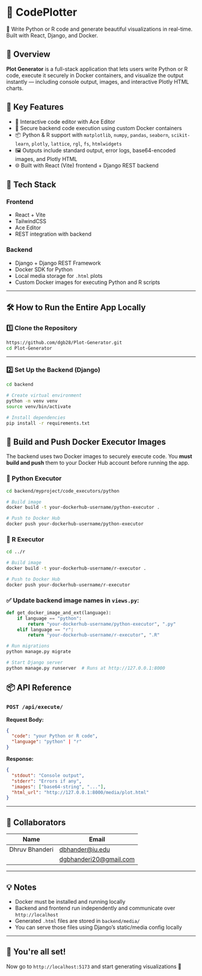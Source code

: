 # 🚀 CodePlotter  
🎨 Write Python or R code and generate beautiful visualizations in real-time. Built with React, Django, and Docker.

## 🌟 Overview  
**Plot Generator** is a full-stack application that lets users write Python or R code, execute it securely in Docker containers, and visualize the output instantly — including console output, images, and interactive Plotly HTML charts.

## 🧠 Key Features  
- 📝 Interactive code editor with Ace Editor  
- 🐳 Secure backend code execution using custom Docker containers  
- 📦 Python & R support with `matplotlib`, `numpy`, `pandas`, `seaborn`, `scikit-learn`, `plotly`, `lattice`, `rgl`, `fs`, `htmlwidgets`  
- 🖼️ Outputs include standard output, error logs, base64-encoded images, and Plotly HTML  
- 🌐 Built with React (Vite) frontend + Django REST backend

## 🧩 Tech Stack  
### Frontend
- React + Vite  
- TailwindCSS  
- Ace Editor  
- REST integration with backend

### Backend
- Django + Django REST Framework  
- Docker SDK for Python  
- Local media storage for `.html` plots  
- Custom Docker images for executing Python and R scripts

---

## 🛠️ How to Run the Entire App Locally

### 1️⃣ Clone the Repository
```bash
https://github.com/dgb28/Plot-Generator.git
cd Plot-Generator
```

---

### 2️⃣ Set Up the Backend (Django)

```bash
cd backend

# Create virtual environment
python -m venv venv
source venv/bin/activate

# Install dependencies
pip install -r requirements.txt
```
## 🐳 Build and Push Docker Executor Images

The backend uses two Docker images to securely execute code. You **must build and push** them to your Docker Hub account before running the app.

### 🔧 Python Executor
```bash
cd backend/myproject/code_executors/python

# Build image
docker build -t your-dockerhub-username/python-executor .

# Push to Docker Hub
docker push your-dockerhub-username/python-executor
```

### 🔧 R Executor
```bash
cd ../r

# Build image
docker build -t your-dockerhub-username/r-executor .

# Push to Docker Hub
docker push your-dockerhub-username/r-executor
```

### ✅ Update backend image names in `views.py`:
```python
def get_docker_image_and_ext(language):
    if language == "python":
        return "your-dockerhub-username/python-executor", ".py"
    elif language == "r":
        return "your-dockerhub-username/r-executor", ".R"
```
```bash
# Run migrations
python manage.py migrate

# Start Django server
python manage.py runserver  # Runs at http://127.0.0.1:8000
```

## 📦 API Reference

### `POST /api/execute/`

**Request Body:**
```json
{
  "code": "your Python or R code",
  "language": "python" | "r"
}
```

**Response:**
```json
{
  "stdout": "Console output",
  "stderr": "Errors if any",
  "images": ["base64-string", "..."],
  "html_url": "http://127.0.0.1:8000/media/plot.html"
}
```

---

## 👥 Collaborators  
| Name           | Email              |
|----------------|--------------------|
| Dhruv Bhanderi | dbhander@iu.edu    |
|                | dgbhanderi20@gmail.com |

---

## 💡 Notes
- Docker must be installed and running locally  
- Backend and frontend run independently and communicate over `http://localhost`  
- Generated `.html` files are stored in `backend/media/`  
- You can serve those files using Django’s static/media config locally

---

## 🏁 You're all set!
Now go to `http://localhost:5173` and start generating visualizations 🚀
